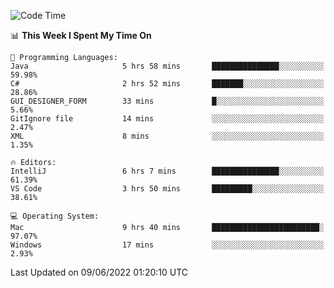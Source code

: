 <!--START_SECTION:waka-->
![Code Time](http://img.shields.io/badge/Code%20Time-45%20hrs%2021%20mins-blue)

📊 **This Week I Spent My Time On** 

```text
💬 Programming Languages: 
Java                     5 hrs 58 mins       ███████████████░░░░░░░░░░   59.98% 
C#                       2 hrs 52 mins       ███████░░░░░░░░░░░░░░░░░░   28.86% 
GUI_DESIGNER_FORM        33 mins             █░░░░░░░░░░░░░░░░░░░░░░░░   5.66% 
GitIgnore file           14 mins             ░░░░░░░░░░░░░░░░░░░░░░░░░   2.47% 
XML                      8 mins              ░░░░░░░░░░░░░░░░░░░░░░░░░   1.35%

🔥 Editors: 
IntelliJ                 6 hrs 7 mins        ███████████████░░░░░░░░░░   61.39% 
VS Code                  3 hrs 50 mins       █████████░░░░░░░░░░░░░░░░   38.61%

💻 Operating System: 
Mac                      9 hrs 40 mins       ████████████████████████░   97.07% 
Windows                  17 mins             ░░░░░░░░░░░░░░░░░░░░░░░░░   2.93%

```


 Last Updated on 09/06/2022 01:20:10 UTC
<!--END_SECTION:waka-->
